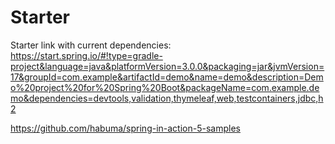 # Starter

Starter link with current dependencies:
https://start.spring.io/#!type=gradle-project&language=java&platformVersion=3.0.0&packaging=jar&jvmVersion=17&groupId=com.example&artifactId=demo&name=demo&description=Demo%20project%20for%20Spring%20Boot&packageName=com.example.demo&dependencies=devtools,validation,thymeleaf,web,testcontainers,jdbc,h2



https://github.com/habuma/spring-in-action-5-samples

